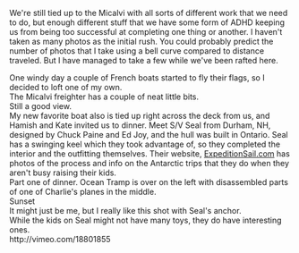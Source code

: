 <html><body><p>We're still tied up to the Micalvi with all sorts of different work that we need to do, but enough different stuff that we have some form of ADHD keeping us from being too successful at completing one thing or another. I haven't taken as many photos as the initial rush. You could probably predict the number of photos that I take using a bell curve compared to distance traveled. But I have managed to take a few while we've been rafted here.

</p><div id="_mcePaste">One windy day a couple of French boats started to fly their flags, so I decided to loft one of my own.</div>

<div><a rel="attachment wp-att-326" href="http://alexkerney.com/2011/01/metal-and-sunsets-at-micalvi/boats8/"><img class="aligncenter size-full wp-image-326" title="Boats8" src="http://alexkerney.com/wp-content/uploads/2011/01/Boats8.jpg" alt=""></a></div>

<div>The Micalvi freighter has a couple of neat little bits.</div>

<div><a rel="attachment wp-att-322" href="http://alexkerney.com/2011/01/metal-and-sunsets-at-micalvi/boats4/"><img class="aligncenter size-full wp-image-322" title="Boats4" src="http://alexkerney.com/wp-content/uploads/2011/01/Boats4.jpg" alt=""></a></div>

<div>Still a good view.</div>

<div><a rel="attachment wp-att-324" href="http://alexkerney.com/2011/01/metal-and-sunsets-at-micalvi/boats6/"><img class="aligncenter size-full wp-image-324" title="Boats6" src="http://alexkerney.com/wp-content/uploads/2011/01/Boats6.jpg" alt=""></a></div>

<div>My new favorite boat also is tied up right across the deck from us, and Hamish and Kate invited us to dinner. Meet S/V Seal from Durham, NH, designed by Chuck Paine and Ed Joy, and the hull was built in Ontario. Seal has a swinging keel which they took advantage of, so they completed the interior and the outfitting themselves. Their website, <a href="http://www.expeditionsail.com">ExpeditionSail.com</a> has photos of the process and info on the Antarctic trips that they do when they aren't busy raising their kids.</div>

<div><a rel="attachment wp-att-325" href="http://alexkerney.com/2011/01/metal-and-sunsets-at-micalvi/boats7/"><img class="aligncenter size-full wp-image-325" title="Boats7" src="http://alexkerney.com/wp-content/uploads/2011/01/Boats7.jpg" alt=""></a></div>

<div>Part one of dinner. Ocean Tramp is over on the left with disassembled parts of one of Charlie's planes in the middle.</div>

<div><a rel="attachment wp-att-320" href="http://alexkerney.com/2011/01/metal-and-sunsets-at-micalvi/boats2/"><img class="aligncenter size-full wp-image-320" title="Boats2" src="http://alexkerney.com/wp-content/uploads/2011/01/Boats2.jpg" alt=""></a></div>

<div>Sunset</div>

<div><a rel="attachment wp-att-323" href="http://alexkerney.com/2011/01/metal-and-sunsets-at-micalvi/boats5/"><img class="aligncenter size-full wp-image-323" title="Boats5" src="http://alexkerney.com/wp-content/uploads/2011/01/Boats5.jpg" alt=""></a></div>

<div><a rel="attachment wp-att-321" href="http://alexkerney.com/2011/01/metal-and-sunsets-at-micalvi/boats3/"><img class="aligncenter size-full wp-image-321" title="Boats3" src="http://alexkerney.com/wp-content/uploads/2011/01/Boats3.jpg" alt=""></a></div>

<div>It might just be me, but I really like this shot with Seal's anchor.</div>

<div><a rel="attachment wp-att-319" href="http://alexkerney.com/2011/01/metal-and-sunsets-at-micalvi/boats1/"><img class="aligncenter size-full wp-image-319" title="Boats1" src="http://alexkerney.com/wp-content/uploads/2011/01/Boats1.jpg" alt=""></a></div>

<div><a rel="attachment wp-att-319" href="http://alexkerney.com/2011/01/metal-and-sunsets-at-micalvi/boats1/"></a>While the kids on Seal might not have many toys, they do have interesting ones.</div>

<div>http://vimeo.com/18801855</div></body></html>